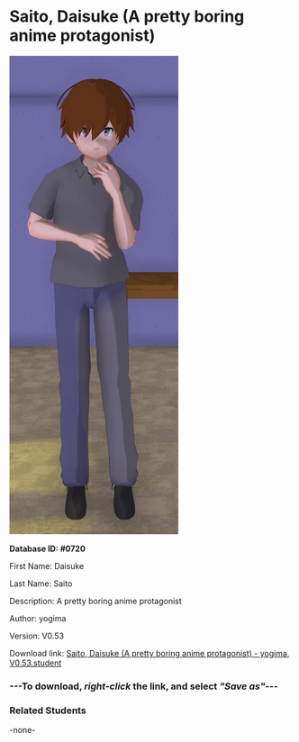 # Saito, Daisuke (A pretty boring anime protagonist)

<img src="../../Files/Images/Saito, Daisuke (A pretty boring anime protagonist).png" title="Saito, Daisuke (A pretty boring anime protagonist) - yogima, V0.53">

**Database ID: #0720**

First Name: Daisuke

Last Name: Saito

Description: A pretty boring anime protagonist

Author: yogima

Version: V0.53

Download link: <a href="https://raw.githubusercontent.com/Arbiter1223/Daigaku-Gurashi-Custom-Students/master/Files/Student%20Files/Saito%2C%20Daisuke%20(A%20pretty%20boring%20anime%20protagonist)%20-%20yogima%2C%20V0.53.student">Saito, Daisuke (A pretty boring anime protagonist) - yogima, V0.53.student</a>

### ---**To download, _right-click_ the link, and select _"Save as"_**---

### Related Students

-none-
